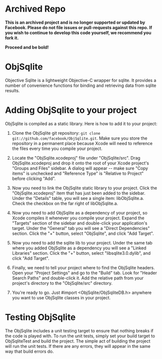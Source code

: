 Archived Repo
=============

**This is an archived project and is no longer supported or updated by Facebook. Please do not file issues or pull-requests against this repo. If you wish to continue to develop this code yourself, we recommend you fork it.**

**Proceed and be bold!**

ObjSqlite
=========

Objective Sqlite is a lightweight Objective-C wrapper for sqlite. It provides a number of
convenience functions for binding and retrieving data from sqlite results.

Adding ObjSqlite to your project
================================

ObjSqlite is compiled as a static library.  Here is how to add it to your project:

1. Clone the ObjSqlite git repository: `git clone git://github.com/facebook/ObjSqlite.git`.  Make
   sure you store the repository in a permanent place because Xcode will need to reference the
   files every time you compile your project.

2. Locate the "ObjSqlite.xcodeproj" file under "ObjSqlite/src".  Drag ObjSqlite.xcodeproj and drop
   it onto the root of your Xcode project's "Groups and Files"  sidebar.  A dialog will appear --
   make sure "Copy items" is unchecked and "Reference Type" is "Relative to Project" before
   clicking "Add".

3. Now you need to link the ObjSqlite static library to your project.  Click the
   "ObjSqlite.xcodeproj" item that has just been added to the sidebar.  Under the "Details" table,
   you will see a single item: libObjSqlite.a.  Check the checkbox on the far right of
   libObjSqlite.a.

4. Now you need to add ObjSqlite as a dependency of your project, so Xcode compiles it whenever
   you compile your project.  Expand the "Targets" section of the sidebar and double-click your
   application's target.  Under the "General" tab you will see a "Direct Dependencies" section. 
   Click the "+" button, select "ObjSqlite", and click "Add Target".

5. Now you need to add the sqlite lib to your project.  Under the same tab where you added
   ObjSqlite as a dependency you will see a "Linked Libraries" section. Click the "+" button,
   select "libsqlite3.0.dylib", and click "Add Target".

6. Finally, we need to tell your project where to find the ObjSqlite headers.  Open your
   "Project Settings" and go to the "Build" tab. Look for "Header Search Paths" and double-click
   it.  Add the relative path from your project's directory to the "ObjSqlite/src" directory.

7. You're ready to go.  Just #import <ObjSqlite/ObjSqliteDB.h> anywhere you want to use ObjSqlite
   classes in your project.

Testing ObjSqlite
=================

The ObjSqlite includes a unit testing target to ensure that nothing breaks if the code is played
with. To run the unit tests, simply set your build target to ObjSqliteTest and build the project.
The simple act of building the project will run the unit tests. If there are any errors, they
will appear in the same way that build errors do.

